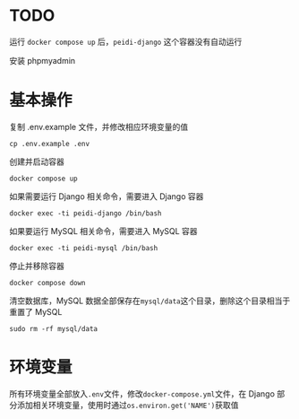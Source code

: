# TODO
运行 `docker compose up` 后，`peidi-django` 这个容器没有自动运行

安装 phpmyadmin

# 基本操作
复制 .env.example 文件，并修改相应环境变量的值
```
cp .env.example .env
```
创建并启动容器
```
docker compose up
```
如果需要运行 Django 相关命令，需要进入 Django 容器
```
docker exec -ti peidi-django /bin/bash
```
如果要运行 MySQL 相关命令，需要进入 MySQL 容器
```
docker exec -ti peidi-mysql /bin/bash
```
停止并移除容器
```
docker compose down
```
清空数据库，MySQL 数据全部保存在`mysql/data`这个目录，删除这个目录相当于重置了 MySQL
```
sudo rm -rf mysql/data
```

# 环境变量
所有环境变量全部放入`.env`文件，修改`docker-compose.yml`文件，在 Django 部分添加相关环境变量，使用时通过```os.environ.get('NAME')```获取值

